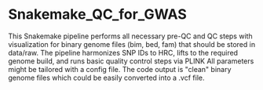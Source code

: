 # Snakemake_QC_for_GWAS

This Snakemake pipeline performs all necessary pre-QC and QC steps with visualization for binary genome files (bim, bed, fam) that should be stored in data/raw.
The pipeline harmonizes SNP IDs to HRC, lifts to the required genome build, and runs basic quality control steps via PLINK All parameters might be tailored with a config file.
The code output is "clean" binary genome files which could be easily converted into a .vcf file.
